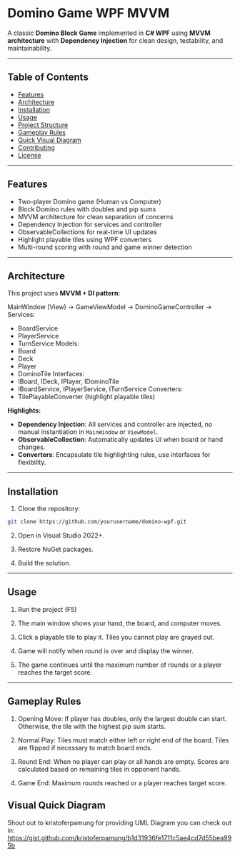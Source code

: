 # Domino Game WPF MVVM

A classic **Domino Block Game** implemented in **C# WPF** using **MVVM architecture** with **Dependency Injection** for clean design, testability, and maintainability.

---

## Table of Contents

- [Features](#features)  
- [Architecture](#architecture)  
- [Installation](#installation)  
- [Usage](#usage)  
- [Project Structure](#project-structure)  
- [Gameplay Rules](#gameplay-rules)  
- [Quick Visual Diagram](#quick-visual-diagram)  
- [Contributing](#contributing)  
- [License](#license)  

---

## Features

- Two-player Domino game (Human vs Computer)  
- Block Domino rules with doubles and pip sums  
- MVVM architecture for clean separation of concerns  
- Dependency Injection for services and controller  
- ObservableCollections for real-time UI updates  
- Highlight playable tiles using WPF converters  
- Multi-round scoring with round and game winner detection  

---

## Architecture

This project uses **MVVM + DI pattern**:

MainWindow (View)
->
GameViewModel
->
DominoGameController
->
Services:
- BoardService
- PlayerService
- TurnService
Models:
- Board
- Deck
- Player
- DominoTile
Interfaces:
- IBoard, IDeck, IPlayer, IDominoTile
- IBoardService, IPlayerService, ITurnService
Converters:
- TilePlayableConverter (highlight playable tiles)


**Highlights:**

- **Dependency Injection**: All services and controller are injected, no manual instantiation in `MainWindow` or `ViewModel`.
- **ObservableCollection**: Automatically updates UI when board or hand changes.
- **Converters**: Encapsulate tile highlighting rules, use interfaces for flexibility.

---

## Installation

1. Clone the repository:

```bash
git clone https://github.com/yourusername/domino-wpf.git
```
2. Open in Visual Studio 2022+.

3. Restore NuGet packages.

4. Build the solution.

---

## Usage

1. Run the project (F5)

2. The main window shows your hand, the board, and computer moves.

3. Click a playable tile to play it. Tiles you cannot play are grayed out.

4. Game will notify when round is over and display the winner.

5. The game continues until the maximum number of rounds or a player reaches the target score.

---
## Gameplay Rules

1. Opening Move: If player has doubles, only the largest double can start. Otherwise, the tile with the highest pip sum starts.
   
2. Normal Play: Tiles must match either left or right end of the board. Tiles are flipped if necessary to match board ends.
   
3. Round End: When no player can play or all hands are empty. Scores are calculated based on remaining tiles in opponent hands.
   
4. Game End: Maximum rounds reached or a player reaches target score.

## Visual Quick Diagram

Shout out to kristoferpamung for providing UML Diagram you can check out in:
https://gist.github.com/kristoferpamung/b1d31936fe1711c5ae4cd7d55bea995b
